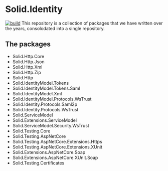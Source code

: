 # Solid.Identity
[![build](https://github.com/SOLIDSoftworks/Solid.Identity/actions/workflows/test.yml/badge.svg?branch=main)](https://github.com/SOLIDSoftworks/Solid.Identity/actions/workflows/test.yml)
This repository is a collection of packages that we have written over the years, consolodated into a single repository.

## The packages
- Solid.Http.Core
- Solid.Http.Json
- Solid.Http.Xml
- Solid.Http.Zip
- Solid.Http
- Solid.IdentityModel.Tokens
- Solid.IdentityModel.Tokens.Saml
- Solid.IdentityModel.Xml
- Solid.IdentityModel.Protocols.WsTrust
- Solid.Identity.Protocols.Saml2p
- Solid.Identity.Protocols.WsTrust
- Solid.ServiceModel
- Solid.Extensions.ServiceModel
- Solid.ServiceModel.Security.WsTrust
- Solid.Testing.Core
- Solid.Testing.AspNetCore
- Solid.Testing.AspNetCore.Extensions.Https
- Solid.Testing.AspNetCore.Extensions.XUnit
- Solid.Extensions.AspNetCore.Soap
- Solid.Extensions.AspNetCore.XUnit.Soap
- Solid.Testing.Certificates
